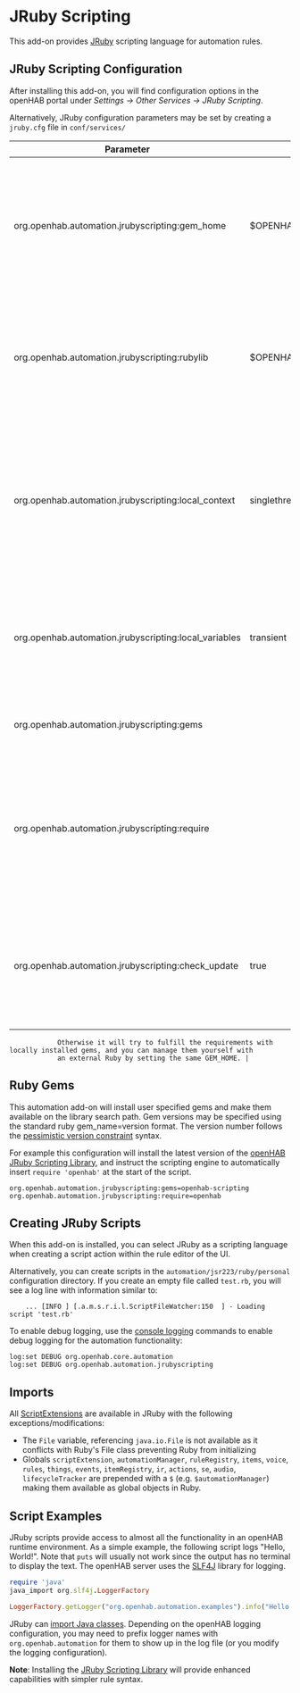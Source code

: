 # JRuby Scripting

This add-on provides [JRuby](https://www.jruby.org/) scripting language for automation rules.

## JRuby Scripting Configuration

After installing this add-on, you will find configuration options in the openHAB portal under _Settings -> Other Services -> JRuby Scripting_.

Alternatively, JRuby configuration parameters may be set by creating a `jruby.cfg` file in `conf/services/`

| Parameter                                             | Default                                 | Description                                                                                                                                                                                                 |
| ----------------------------------------------------- | --------------------------------------- | ----------------------------------------------------------------------------------------------------------------------------------------------------------------------------------------------------------- |
| org.openhab.automation.jrubyscripting:gem_home        | $OPENHAB_CONF/scripts/lib/ruby/gem_home | Location ruby gems will be installed and loaded, directory will be created if missing and gem installs are specified                                                                                        |
| org.openhab.automation.jrubyscripting:rubylib         | $OPENHAB_CONF/automation/lib/ruby/      | Search path for user libraries. Separate each path with a colon (semicolon in Windows).                                                                                                                     |
| org.openhab.automation.jrubyscripting:local_context   | singlethread                            | The local context holds Ruby runtime, name-value pairs for sharing variables between Java and Ruby. See [this](https://github.com/jruby/jruby/wiki/RedBridge#Context_Instance_Type) for options and details |
| org.openhab.automation.jrubyscripting:local_variables | transient                               | Defines how variables are shared between Ruby and Java. See [this](https://github.com/jruby/jruby/wiki/RedBridge#local-variable-behavior-options) for options and details                                   |
| org.openhab.automation.jrubyscripting:gems            |                                         | A comma separated list of [Ruby Gems](https://rubygems.org/) to install.                                                                                                                                    |
| org.openhab.automation.jrubyscripting:require         |                                         | A comma separated list of script names to be required by the JRuby Scripting Engine at the beginning of user scripts.                                                                                       |
| org.openhab.automation.jrubyscripting:check_update    | true                                    | Check RubyGems for updates to the above gems when OpenHAB starts or JRuby settings are changed.
 				Otherwise it will try to fulfill the requirements with locally installed gems, and you can manage them yourself with
 				an external Ruby by setting the same GEM_HOME. |

## Ruby Gems

This automation add-on will install user specified gems and make them available on the library search path.
Gem versions may be specified using the standard ruby gem_name=version format.
The version number follows the [pessimistic version constraint](https://guides.rubygems.org/patterns/#pessimistic-version-constraint) syntax.

For example this configuration will install the latest version of the [openHAB JRuby Scripting Library](https://boc-tothefuture.github.io/openhab-jruby/), and instruct the scripting engine to automatically insert `require 'openhab'` at the start of the script. 

```text
org.openhab.automation.jrubyscripting:gems=openhab-scripting
org.openhab.automation.jrubyscripting:require=openhab
```

## Creating JRuby Scripts

When this add-on is installed, you can select JRuby as a scripting language when creating a script action within the rule editor of the UI.

Alternatively, you can create scripts in the `automation/jsr223/ruby/personal` configuration directory.
If you create an empty file called `test.rb`, you will see a log line with information similar to:

```text
    ... [INFO ] [.a.m.s.r.i.l.ScriptFileWatcher:150  ] - Loading script 'test.rb'
```

To enable debug logging, use the [console logging]({{base}}/administration/logging.html) commands to
enable debug logging for the automation functionality:

```text
log:set DEBUG org.openhab.core.automation
log:set DEBUG org.openhab.automation.jrubyscripting
```

## Imports

All [ScriptExtensions]({{base}}/configuration/jsr223.html#scriptextension-objects-all-jsr223-languages) are available in JRuby with the following exceptions/modifications:

- The `File` variable, referencing `java.io.File` is not available as it conflicts with Ruby's File class preventing Ruby from initializing
- Globals `scriptExtension`, `automationManager`, `ruleRegistry`, `items`, `voice`, `rules`, `things`, `events`, `itemRegistry`, `ir`, `actions`, `se`, `audio`, `lifecycleTracker` are prepended with a `$` (e.g. `$automationManager`) making them available as global objects in Ruby.

## Script Examples

JRuby scripts provide access to almost all the functionality in an openHAB runtime environment.
As a simple example, the following script logs "Hello, World!".
Note that `puts` will usually not work since the output has no terminal to display the text.
The openHAB server uses the [SLF4J](https://www.slf4j.org/) library for logging.

```ruby
require 'java'
java_import org.slf4j.LoggerFactory

LoggerFactory.getLogger("org.openhab.automation.examples").info("Hello world!")
```

JRuby can [import Java classes](https://github.com/jruby/jruby/wiki/CallingJavaFromJRuby).
Depending on the openHAB logging configuration, you may need to prefix logger names with `org.openhab.automation` for them to show up in the log file (or you modify the logging configuration).

**Note**: Installing the [JRuby Scripting Library](https://boc-tothefuture.github.io/openhab-jruby/installation/) will provide enhanced capabilities with simpler rule syntax.
